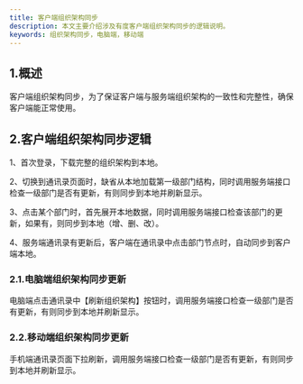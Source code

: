 ```yaml
---
title: 客户端组织架构同步
description: 本文主要介绍涉及有度客户端组织架构同步的逻辑说明。
keywords: 组织架构同步，电脑端，移动端
---
```


## 1.概述

客户端组织架构同步，为了保证客户端与服务端组织架构的一致性和完整性，确保客户端能正常使用。



## 2.客户端组织架构同步逻辑

1、首次登录，下载完整的组织架构到本地。

2、切换到通讯录页面时，缺省从本地加载第一级部门结构，同时调用服务端接口检查一级部门是否有更新，有则同步到本地并刷新显示。

3、点击某个部门时，首先展开本地数据，同时调用服务端接口检查该部门的更新，如果有，则同步到本地（增、删、改）。

4、服务端通讯录有更新后，客户端在通讯录中点击部门节点时，自动同步到客户端本地。



### 2.1.电脑端组织架构同步更新

电脑端点击通讯录中【刷新组织架构】按钮时，调用服务端接口检查一级部门是否有更新，有则同步到本地并刷新显示。



### 2.2.移动端组织架构同步更新

手机端通讯录页面下拉刷新，调用服务端接口检查一级部门是否有更新，有则同步到本地并刷新显示。

